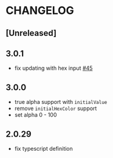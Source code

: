 # CHANGELOG

## [Unreleased]

## 3.0.1

- fix updating with hex input [#45](https://github.com/swiftcarrot/react-input-color/pull/45)

## 3.0.0

- true alpha support with `initialValue`
- remove `initialHexColor` support
- set alpha 0 - 100

## 2.0.29

- fix typescript definition
